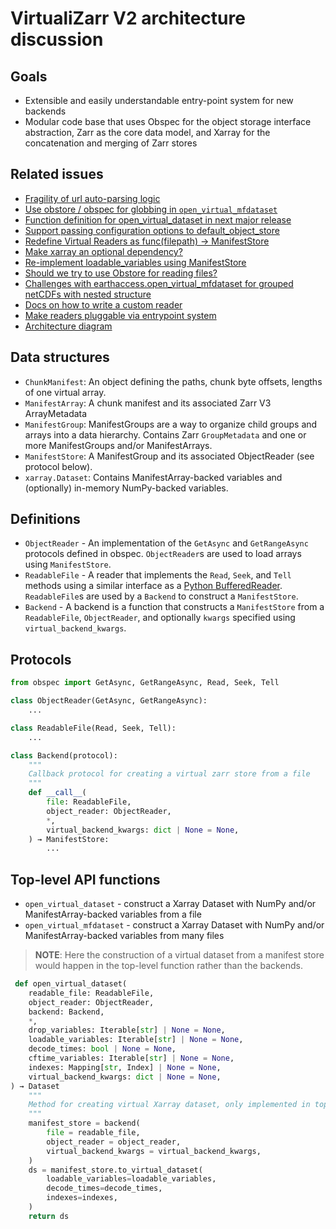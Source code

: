 # VirtualiZarr V2 architecture discussion

## Goals

- Extensible and easily understandable entry-point system for new backends
- Modular code base that uses Obspec for the object storage interface abstraction, Zarr as the core data model, and Xarray for the concatenation and merging of Zarr stores

## Related issues

- [Fragility of url auto-parsing logic](https://github.com/zarr-developers/VirtualiZarr/issues/561)
- [Use obstore / obspec for globbing in `open_virtual_mfdataset`](https://github.com/zarr-developers/VirtualiZarr/issues/569)
- [Function definition for open_virtual_dataset in next major release](https://github.com/zarr-developers/VirtualiZarr/issues/553)
- [Support passing configuration options to default_object_store](https://github.com/zarr-developers/VirtualiZarr/issues/559)
- [Redefine Virtual Readers as func(filepath) -> ManifestStore](https://github.com/zarr-developers/VirtualiZarr/issues/498)
- [Make xarray an optional dependency?](https://github.com/zarr-developers/VirtualiZarr/issues/521)
- [Re-implement loadable_variables using ManifestStore ](https://github.com/zarr-developers/VirtualiZarr/issues/473)
- [Should we try to use Obstore for reading files?](https://github.com/zarr-developers/VirtualiZarr/issues/476)
- [Challenges with earthaccess.open_virtual_mfdataset for grouped netCDFs with nested structure](https://github.com/zarr-developers/VirtualiZarr/issues/487)
- [Docs on how to write a custom reader](https://github.com/zarr-developers/VirtualiZarr/issues/452)
- [Make readers pluggable via entrypoint system](https://github.com/zarr-developers/VirtualiZarr/issues/245)
- [Architecture diagram](https://github.com/zarr-developers/VirtualiZarr/issues/225)

## Data structures

- `ChunkManifest`: An object defining the paths, chunk byte offsets, lengths of one virtual array.
- `ManifestArray`: A chunk manifest and its associated Zarr V3 ArrayMetadata
- `ManifestGroup`: ManifestGroups are a way to organize child groups and arrays into a data hierarchy. Contains Zarr `GroupMetadata` and one or more ManifestGroups and/or ManifestArrays.
- `ManifestStore`: A ManifestGroup and its associated ObjectReader (see protocol below).
- `xarray.Dataset`: Contains ManifestArray-backed variables and (optionally) in-memory NumPy-backed variables.

## Definitions

- `ObjectReader` - An implementation of the `GetAsync` and `GetRangeAsync` protocols defined in obspec. `ObjectReader`s are used to load arrays using `ManifestStore`.
- `ReadableFile` - A reader that implements the `Read`, `Seek`, and `Tell` methods using a similar interface as a [Python BufferedReader](https://docs.python.org/3/library/io.html#io.BufferedReader). `ReadableFile`s are used by a `Backend` to construct a `ManifestStore`.
- `Backend` - A backend is a function that constructs a `ManifestStore` from a `ReadableFile`, `ObjectReader`, and optionally `kwargs` specified using `virtual_backend_kwargs`.


## Protocols

```python
from obspec import GetAsync, GetRangeAsync, Read, Seek, Tell

class ObjectReader(GetAsync, GetRangeAsync):
    ...

class ReadableFile(Read, Seek, Tell):
    ...
```

```python
class Backend(protocol):
    """
    Callback protocol for creating a virtual zarr store from a file
    """
    def __call__(
        file: ReadableFile,
        object_reader: ObjectReader,
        *,
        virtual_backend_kwargs: dict | None = None,
    ) → ManifestStore:
        ...
```

## Top-level API functions

- `open_virtual_dataset` - construct a Xarray Dataset with NumPy and/or ManifestArray-backed variables from a file
- `open_virtual_mfdataset` - construct a Xarray Dataset with NumPy and/or ManifestArray-backed variables from many files

> **NOTE**: Here the construction of a virtual dataset from a manifest store would happen in the top-level function rather than the backends.

```python
 def open_virtual_dataset(
    readable_file: ReadableFile,
    object_reader: ObjectReader,
    backend: Backend,
    *,
    drop_variables: Iterable[str] | None = None,
    loadable_variables: Iterable[str] | None = None,
    decode_times: bool | None = None,
    cftime_variables: Iterable[str] | None = None,
    indexes: Mapping[str, Index] | None = None,
    virtual_backend_kwargs: dict | None = None,
) → Dataset
    """
    Method for creating virtual Xarray dataset, only implemented in top level API
    """
    manifest_store = backend(
        file = readable_file,
        object_reader = object_reader,
        virtual_backend_kwargs = virtual_backend_kwargs,
    )
    ds = manifest_store.to_virtual_dataset(
        loadable_variables=loadable_variables,
        decode_times=decode_times,
        indexes=indexes,
    )
    return ds
```
